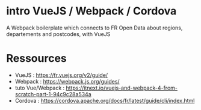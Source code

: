 
# intro VueJS / Webpack / Cordova

A Webpack boilerplate which connects to FR Open Data about regions, departements and postcodes, with VueJS


# Ressources

- VueJS : https://fr.vuejs.org/v2/guide/
- Webpack : https://webpack.js.org/guides/
- tuto Vue/Webpack : https://itnext.io/vuejs-and-webpack-4-from-scratch-part-1-94c9c28a534a
- Cordova : https://cordova.apache.org/docs/fr/latest/guide/cli/index.html

